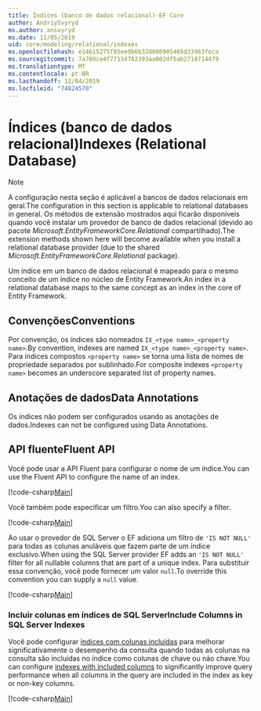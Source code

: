 ```yaml
---
title: Índices (banco de dados relacional)-EF Core
author: AndriySvyryd
ms.author: ansvyryd
ms.date: 11/05/2019
uid: core/modeling/relational/indexes
ms.openlocfilehash: e14615275f85ee9b6b32d080905465d33963feca
ms.sourcegitcommit: 7a709ce4f77134782393aa802df5ab2718714479
ms.translationtype: MT
ms.contentlocale: pt-BR
ms.lasthandoff: 12/04/2019
ms.locfileid: "74824570"
---
```

# <a name="indexes-relational-database"></a><span data-ttu-id="1f60d-102">Índices (banco de dados relacional)</span><span class="sxs-lookup"><span data-stu-id="1f60d-102">Indexes (Relational Database)</span></span>

> [!NOTE]  
> <span data-ttu-id="1f60d-103">A configuração nesta seção é aplicável a bancos de dados relacionais em geral.</span><span class="sxs-lookup"><span data-stu-id="1f60d-103">The configuration in this section is applicable to relational databases in general.</span></span> <span data-ttu-id="1f60d-104">Os métodos de extensão mostrados aqui ficarão disponíveis quando você instalar um provedor de banco de dados relacional (devido ao pacote *Microsoft.EntityFrameworkCore.Relational* compartilhado).</span><span class="sxs-lookup"><span data-stu-id="1f60d-104">The extension methods shown here will become available when you install a relational database provider (due to the shared *Microsoft.EntityFrameworkCore.Relational* package).</span></span>

<span data-ttu-id="1f60d-105">Um índice em um banco de dados relacional é mapeado para o mesmo conceito de um índice no núcleo de Entity Framework.</span><span class="sxs-lookup"><span data-stu-id="1f60d-105">An index in a relational database maps to the same concept as an index in the core of Entity Framework.</span></span>

## <a name="conventions"></a><span data-ttu-id="1f60d-106">Convenções</span><span class="sxs-lookup"><span data-stu-id="1f60d-106">Conventions</span></span>

<span data-ttu-id="1f60d-107">Por convenção, os índices são nomeados `IX_<type name>_<property name>`.</span><span class="sxs-lookup"><span data-stu-id="1f60d-107">By convention, indexes are named `IX_<type name>_<property name>`.</span></span> <span data-ttu-id="1f60d-108">Para índices compostos `<property name>` se torna uma lista de nomes de propriedade separados por sublinhado.</span><span class="sxs-lookup"><span data-stu-id="1f60d-108">For composite indexes `<property name>` becomes an underscore separated list of property names.</span></span>

## <a name="data-annotations"></a><span data-ttu-id="1f60d-109">Anotações de dados</span><span class="sxs-lookup"><span data-stu-id="1f60d-109">Data Annotations</span></span>

<span data-ttu-id="1f60d-110">Os índices não podem ser configurados usando as anotações de dados.</span><span class="sxs-lookup"><span data-stu-id="1f60d-110">Indexes can not be configured using Data Annotations.</span></span>

## <a name="fluent-api"></a><span data-ttu-id="1f60d-111">API fluente</span><span class="sxs-lookup"><span data-stu-id="1f60d-111">Fluent API</span></span>

<span data-ttu-id="1f60d-112">Você pode usar a API Fluent para configurar o nome de um índice.</span><span class="sxs-lookup"><span data-stu-id="1f60d-112">You can use the Fluent API to configure the name of an index.</span></span>

[!code-csharp[Main](../../../../samples/core/Modeling/FluentAPI/Relational/IndexName.cs?name=Model&highlight=9)]

<span data-ttu-id="1f60d-113">Você também pode especificar um filtro.</span><span class="sxs-lookup"><span data-stu-id="1f60d-113">You can also specify a filter.</span></span>

[!code-csharp[Main](../../../../samples/core/Modeling/FluentAPI/Relational/IndexFilter.cs?name=Model&highlight=9)]

<span data-ttu-id="1f60d-114">Ao usar o provedor de SQL Server o EF adiciona um filtro de `'IS NOT NULL'` para todas as colunas anuláveis que fazem parte de um índice exclusivo.</span><span class="sxs-lookup"><span data-stu-id="1f60d-114">When using the SQL Server provider EF adds an `'IS NOT NULL'` filter for all nullable columns that are part of a unique index.</span></span> <span data-ttu-id="1f60d-115">Para substituir essa convenção, você pode fornecer um valor `null`.</span><span class="sxs-lookup"><span data-stu-id="1f60d-115">To override this convention you can supply a `null` value.</span></span>

[!code-csharp[Main](../../../../samples/core/Modeling/FluentAPI/Relational/IndexNoFilter.cs?name=Model&highlight=10)]

### <a name="include-columns-in-sql-server-indexes"></a><span data-ttu-id="1f60d-116">Incluir colunas em índices de SQL Server</span><span class="sxs-lookup"><span data-stu-id="1f60d-116">Include Columns in SQL Server Indexes</span></span>

<span data-ttu-id="1f60d-117">Você pode configurar [índices com colunas incluídas](https://docs.microsoft.com/sql/relational-databases/indexes/create-indexes-with-included-columns) para melhorar significativamente o desempenho da consulta quando todas as colunas na consulta são incluídas no índice como colunas de chave ou não chave.</span><span class="sxs-lookup"><span data-stu-id="1f60d-117">You can configure [indexes with included columns](https://docs.microsoft.com/sql/relational-databases/indexes/create-indexes-with-included-columns) to significantly improve query performance when all columns in the query are included in the index as key or non-key columns.</span></span>

[!code-csharp[Main](../../../../samples/core/Modeling/FluentAPI/Relational/IndexInclude.cs?name=Model)]
